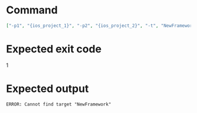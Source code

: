 # Command
```json
["-p1", "{ios_project_1}", "-p2", "{ios_project_2}", "-t", "NewFramework", "-f", "console"]
```

# Expected exit code
1

# Expected output
```
ERROR: Cannot find target "NewFramework"

```
